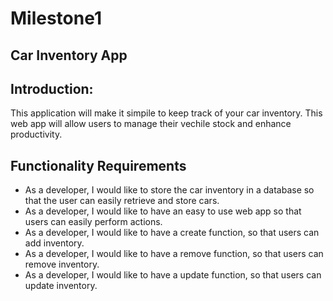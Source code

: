 # Milestone1 
## Car Inventory App

## Introduction:
This application will make it simpile to keep track of your car inventory. This web app will allow users to manage their vechile stock and enhance productivity.
## Functionality Requirements
- As a developer, I would like to store the car inventory in a database so that the user can easily retrieve and store cars.
- As a developer, I would like to have an easy to use web app so that users can easily perform actions.
- As a developer, I would like to have a create function, so that users can add inventory.
- As a developer, I would like to have a remove function, so that users can remove inventory.
- As a developer, I would like to have a update function, so that users can update inventory.

